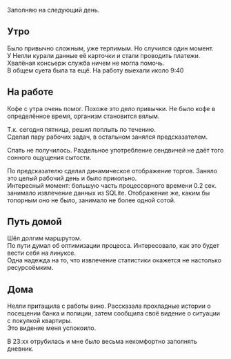 Заполняю на следующий день.
## Утро
Было привычно сложным, уже терпимым. Но случился один момент.  
У Нелли курали данные её карточки и стали проводить платежи.  
Хвалёная консьерж служба ничем не могла помочь.  
В общем суета была та ещё. На работу выехали иколо 9:40
## На работе
Кофе с утра очень помог. Похоже это дело привычки. Не было кофе в определённое время, организм становится вялым.

Т.к. сегодня пятница, решил поплыть по течению.  
Сделал пару рабочих задач, в остальном занялся предсказателем.

Спать не получилось. Раздельное употребление сендвичей не даёт того сонного ощущения сытости.

По предсказателю сделал динамическое отображение торгов. Заняло это целый рабочий день и было прикольно.  
Интересный момент: большую часть процессорного времени 0.2 сек. занимало извлечение данных из SQLite. Отображение же, каким бы топорным оно не было, занимало не более одной сотой.
## Путь домой
Шёл долгим маршрутом.  
По пути думал об оптимизации процесса. Интересовало, как это будет вести себя на линуксе.  
Одна надежда на то, что извлечение статистики окажется не настолько ресурсоёмким.
## Дома
Нелли притащила с работы вино. Рассказала прохладные истории о посещении банка и полиции, затем сообщила своё видение о ситуации с покупкой квартиры.  
Это видение меня успокоило.

В 23:хх отрубилась и мне было весьма некомфортно заполнять дневник.